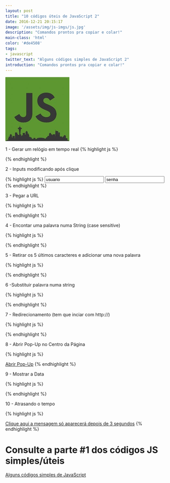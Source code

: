 ```yaml
---
layout: post
title: "10 códigos úteis de JavaScript 2"
date: 2016-12-21 20:15:17
image: '/assets/img/js-imgs/js.jpg'
description: "Comandos prontos pra copiar e colar!"
main-class: 'html'
color: '#de4508'
tags:
- javascript
twitter_text: "Alguns códigos simples de JavaScript 2"
introduction: "Comandos prontos pra copiar e colar!"
---
```


![Javascript Linux](/assets/img/js-imgs/js.jpg "JavaScript Linux") 

1 - Gerar um relógio em tempo real
{% highlight js %}

<script type="text/javascript">
function startTime()
{
var today=new Date();
var h=today.getHours();
var m=today.getMinutes();
var s=today.getSeconds();
// add a zero in front of numbers<10
m=checkTime(m);
s=checkTime(s);
document.getElementById('txt').innerHTML=h+":"+m+":"+s;
t=setTimeout('startTime()',500);

}

function checkTime(i)
{
if (i<10)
  {
  i="0" + i;
  }
return i;
}
</script>

<div id="txt"><script type="text/javascript">document.write(startTime())</script></div>
{% endhighlight %}

2 - Inputs modificando após clique

{% highlight js %}
<input type="text" value="usuario" onblur="if(this.value == ''){ this.value='usuario';}" onfocus="if(this.value == 'usuario'){ this.value='';}"/>
<input value="senha" onblur="if(this.value == ''){ this.value='senha'; this.type='text';}" onfocus="if(this.value == 'senha'){ this.value=''; this.type='password';}"/>
{% endhighlight %}

3 - Pegar a URL

{% highlight js %}
<script>document.write(window.location.href);</script>
{% endhighlight %}

4 - Encontar uma palavra numa String (case sensitive)

{% highlight js %}
<script>
var str = 'Terminal Root';

if(str.match(/Root/)){
  document.write('Encontrou');
}else{
	document.write('Palavra Não Encontrada');
}
</script>
{% endhighlight %}

5 - Retirar os 5 últimos caracteres e adicionar uma nova palavra

{% highlight js %}
<script>
var str = 'Terminal Root';

var str = str.slice(0, -5)+' Bash';

document.write(str);

</script>
{% endhighlight %}

6 -Substituir palavra numa string

{% highlight js %}
<script>
var str = 'Terminal Root';
var str = str.replace("Root", "Linux");
document.write(str);
</script>
{% endhighlight %}

7 - Redirecionamento (tem que inciar com http://)

{% highlight js %}
<script>window.location = "http://www.terminalroot.com.br";</script>
{% endhighlight %}

8 - Abrir Pop-Up no Centro da Página

{% highlight js %}
<script>
	var win = null;
	function NovaJanela(pagina,nome,w,h,scroll){
	LeftPosition = (screen.width) ? (screen.width-w)/2 : 0;
	TopPosition = (screen.height) ? (screen.height-h)/2 : 0;
	settings = 'location=no,toolbar=no,directories=no,status=no,height='+h+',width='+w+',top='+TopPosition+',left='+LeftPosition+',scrollbars='+scroll+',resizable';
	win = window.open(pagina,nome,settings);
	}
</script>

<a href="http://www.terminalroot.com.br/" onclick="NovaJanela(this.href,'nomeJanela','820','560','yes');return false">Abrir Pop-Up</a>
{% endhighlight %}

9 - Mostrar a Data

{% highlight js %}
<script type="text/javascript">document.write(Date());</script>
{% endhighlight %}

10 - Atrasando o tempo

{% highlight js %}
<script type="text/javascript">

function timeMsg(){
	var t=setTimeout("alertMsg()",3000);
}

function alertMsg(){
	document.write("Terminal Root");
}

</script>

<a href="#" onClick="timeMsg()">Clique aqui a mensagem só aparecerá depois de 3 segundos</a>
{% endhighlight %}

# Consulte a parte #1 dos códigos JS simples/úteis

[Alguns códigos simples de JavaScript](http://terminalroot.com.br/2011/11/alguns-codigos-simples-de-javascript.html)
